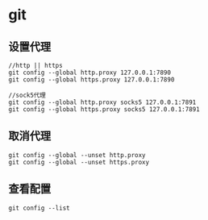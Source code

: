 # git

## 设置代理

```shell
//http || https
git config --global http.proxy 127.0.0.1:7890
git config --global https.proxy 127.0.0.1:7890

//sock5代理
git config --global http.proxy socks5 127.0.0.1:7891
git config --global https.proxy socks5 127.0.0.1:7891
```

## 取消代理

```shell
git config --global --unset http.proxy
git config --global --unset https.proxy
```

## 查看配置

```shell
git config --list
```

